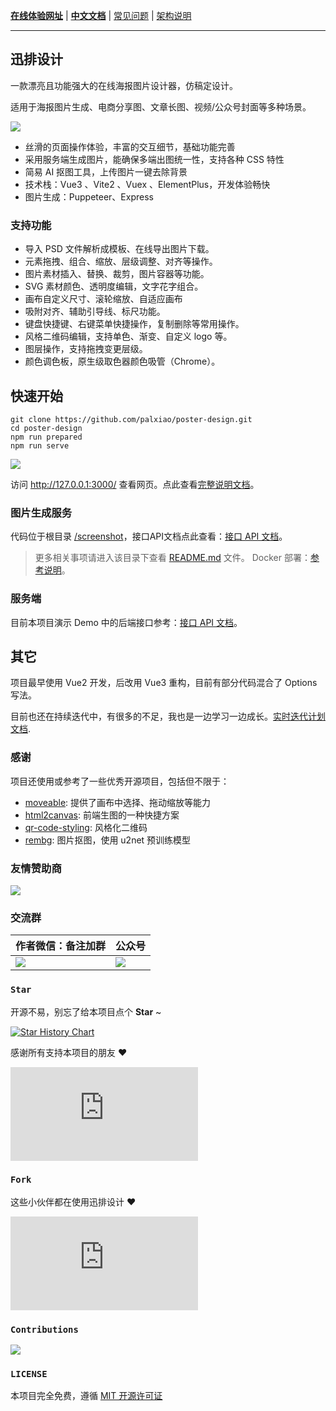 **[在线体验网址](https://design.palxp.cn/)** | **[中文文档](https://xp.palxp.cn/)** | [常见问题](https://xp.palxp.cn/#/articles/1689323321667) | [架构说明](https://xp.palxp.cn/#/articles/1689321259854)

---

## 迅排设计

一款漂亮且功能强大的在线海报图片设计器，仿稿定设计。

适用于海报图片生成、电商分享图、文章长图、视频/公众号封面等多种场景。

[![](https://xp.palxp.cn/images/2023-7-16-1689500112694.gif)](https://design.palxp.cn/)

- 丝滑的页面操作体验，丰富的交互细节，基础功能完善
- 采用服务端生成图片，能确保多端出图统一性，支持各种 CSS 特性
- 简易 AI 抠图工具，上传图片一键去除背景
- 技术栈：Vue3 、Vite2 、Vuex 、ElementPlus，开发体验畅快
- 图片生成：Puppeteer、Express

### 支持功能

- 导入 PSD 文件解析成模板、在线导出图片下载。
- 元素拖拽、组合、缩放、层级调整、对齐等操作。
- 图片素材插入、替换、裁剪，图片容器等功能。
- SVG 素材颜色、透明度编辑，文字花字组合。
- 画布自定义尺寸、滚轮缩放、自适应画布
- 吸附对齐、辅助引导线、标尺功能。
- 键盘快捷键、右键菜单快捷操作，复制删除等常用操作。
- 风格二维码编辑，支持单色、渐变、自定义 logo 等。
- 图层操作，支持拖拽变更层级。
- 颜色调色板，原生级取色器颜色吸管（Chrome）。

## 快速开始

```
git clone https://github.com/palxiao/poster-design.git
cd poster-design
npm run prepared
npm run serve
```

![](https://xp.palxp.cn/images/2023-7-16-1689498291322.png)

访问 http://127.0.0.1:3000/ 查看网页。点此查看[完整说明文档](https://xp.palxp.cn/#/articles/1689319644311)。

### 图片生成服务

代码位于根目录 [/screenshot](https://github.com/palxiao/poster-design/tree/main/screenshot)，接口API文档点此查看：[接口 API 文档](https://xp.palxp.cn/apidoc/screenshot.html)。

> 更多相关事项请进入该目录下查看 [README.md](https://github.com/palxiao/poster-design/blob/main/screenshot/README.md) 文件。 Docker 部署：[参考说明](https://xp.palxp.cn/#/articles/1689319644311?id=docker%e5%ae%b9%e5%99%a8)。

### 服务端

目前本项目演示 Demo 中的后端接口参考：[接口 API 文档](https://xp.palxp.cn/apidoc/index.html)。

## 其它

项目最早使用 Vue2 开发，后改用 Vue3 重构，目前有部分代码混合了 Options 写法。

目前也还在持续迭代中，有很多的不足，我也是一边学习一边成长。[实时迭代计划文档](https://xp.palxp.cn/#/articles/1689319986889?id=%e8%bf%ad%e4%bb%a3%e8%ae%a1%e5%88%92).

### 感谢

项目还使用或参考了一些优秀开源项目，包括但不限于：

- [moveable](https://github.com/daybrush/moveable): 提供了画布中选择、拖动缩放等能力
- [html2canvas](https://github.com/niklasvh/html2canvas): 前端生图的一种快捷方案
- [qr-code-styling](https://qr-code-styling.com/): 风格化二维码
- [rembg](https://github.com/danielgatis/rembg): 图片抠图，使用 u2net 预训练模型

### 友情赞助商

[![](https://xp.palxp.cn/images/2024-3-1-1709306907030.png)](https://dooring.vip/)

### 交流群

| 作者微信：备注加群 | 公众号 |
| --- | --- |
| ![](https://xp.palxp.cn/images/2024-3-1-1709306328344.png) | ![](https://xp.palxp.cn/images/2024-3-1-1709306365949.png) |

### `Star`

开源不易，别忘了给本项目点个 **Star** ~

[![Star History Chart](https://api.star-history.com/svg?repos=palxiao/poster-design&type=Date)](https://star-history.com/#palxiao/poster-design&Date)

感谢所有支持本项目的朋友 :heart:

[![Stargazers](https://bytecrank.com/nastyox/reporoster/php/stargazersSVG.php?user=palxiao&repo=poster-design)](https://github.com/palxiao/poster-design/stargazers)

### `Fork`

这些小伙伴都在使用迅排设计 :heart:

[![Forkers](https://bytecrank.com/nastyox/reporoster/php/forkersSVG.php?user=palxiao&repo=poster-design)](https://github.com/palxiao/poster-design/network/members)

### `Contributions`

<a href="https://github.com/palxiao/poster-design/graphs/contributors">
  <img src="https://contrib.rocks/image?repo=palxiao/poster-design" />
</a>

### `LICENSE`

本项目完全免费，遵循 [MIT 开源许可证](https://github.com/palxiao/poster-design/blob/main/LICENSE)

